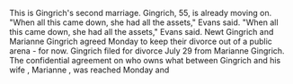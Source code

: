 This is Gingrich's second marriage.
Gingrich, 55, is already moving on.
"When all this came down, she had all the assets," Evans said.
"When all this came down, she had all the assets," Evans said.
Newt Gingrich and Marianne Gingrich agreed Monday to keep their divorce out of a public arena - for now.
Gingrich filed for divorce July 29 from Marianne Gingrich.
The confidential agreement on who owns what between Gingrich and his wife , Marianne , was reached Monday and 